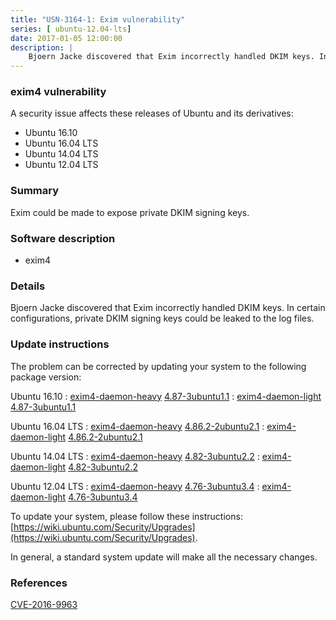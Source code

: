 ```yaml
---
title: "USN-3164-1: Exim vulnerability"
series: [ ubuntu-12.04-lts]
date: 2017-01-05 12:00:00
description: |
    Bjoern Jacke discovered that Exim incorrectly handled DKIM keys. In certain configurations, private DKIM signing keys could be leaked to the log files. 
--- 
```

 
 


### exim4 vulnerability

A security issue affects these releases of Ubuntu and its derivatives:

* Ubuntu 16.10
* Ubuntu 16.04 LTS
* Ubuntu 14.04 LTS
* Ubuntu 12.04 LTS

### Summary

Exim could be made to expose private DKIM signing keys. 

### Software description

* exim4 

### Details

Bjoern Jacke discovered that Exim incorrectly handled DKIM keys. In certain configurations, private DKIM signing keys could be leaked to the log files. 

### Update instructions

The problem can be corrected by updating your system to the following package version:

Ubuntu 16.10
 : [exim4-daemon-heavy](https://launchpad.net/ubuntu/+source/exim4) <span> [4.87-3ubuntu1.1](https://launchpad.net/ubuntu/+source/exim4/4.87-3ubuntu1.1) </span> 
 : [exim4-daemon-light](https://launchpad.net/ubuntu/+source/exim4) <span> [4.87-3ubuntu1.1](https://launchpad.net/ubuntu/+source/exim4/4.87-3ubuntu1.1) </span> 

Ubuntu 16.04 LTS
 : [exim4-daemon-heavy](https://launchpad.net/ubuntu/+source/exim4) <span> [4.86.2-2ubuntu2.1](https://launchpad.net/ubuntu/+source/exim4/4.86.2-2ubuntu2.1) </span> 
 : [exim4-daemon-light](https://launchpad.net/ubuntu/+source/exim4) <span> [4.86.2-2ubuntu2.1](https://launchpad.net/ubuntu/+source/exim4/4.86.2-2ubuntu2.1) </span> 

Ubuntu 14.04 LTS
 : [exim4-daemon-heavy](https://launchpad.net/ubuntu/+source/exim4) <span> [4.82-3ubuntu2.2](https://launchpad.net/ubuntu/+source/exim4/4.82-3ubuntu2.2) </span> 
 : [exim4-daemon-light](https://launchpad.net/ubuntu/+source/exim4) <span> [4.82-3ubuntu2.2](https://launchpad.net/ubuntu/+source/exim4/4.82-3ubuntu2.2) </span> 

Ubuntu 12.04 LTS
 : [exim4-daemon-heavy](https://launchpad.net/ubuntu/+source/exim4) <span> [4.76-3ubuntu3.4](https://launchpad.net/ubuntu/+source/exim4/4.76-3ubuntu3.4) </span> 
 : [exim4-daemon-light](https://launchpad.net/ubuntu/+source/exim4) <span> [4.76-3ubuntu3.4](https://launchpad.net/ubuntu/+source/exim4/4.76-3ubuntu3.4) </span> 

To update your system, please follow these instructions: [https://wiki.ubuntu.com/Security/Upgrades](https://wiki.ubuntu.com/Security/Upgrades).

In general, a standard system update will make all the necessary changes. 

### References

 
 [CVE-2016-9963](http://people.ubuntu.com/~ubuntu-security/cve/CVE-2016-9963)
 

